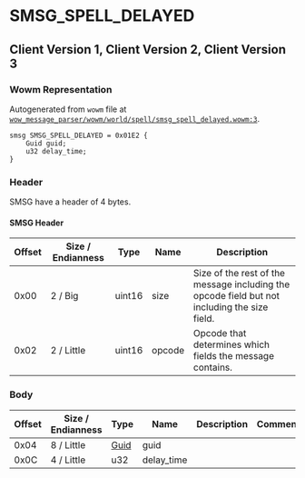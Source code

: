 # SMSG_SPELL_DELAYED

## Client Version 1, Client Version 2, Client Version 3

### Wowm Representation

Autogenerated from `wowm` file at [`wow_message_parser/wowm/world/spell/smsg_spell_delayed.wowm:3`](https://github.com/gtker/wow_messages/tree/main/wow_message_parser/wowm/world/spell/smsg_spell_delayed.wowm#L3).
```rust,ignore
smsg SMSG_SPELL_DELAYED = 0x01E2 {
    Guid guid;
    u32 delay_time;
}
```
### Header

SMSG have a header of 4 bytes.

#### SMSG Header

| Offset | Size / Endianness | Type   | Name   | Description |
| ------ | ----------------- | ------ | ------ | ----------- |
| 0x00   | 2 / Big           | uint16 | size   | Size of the rest of the message including the opcode field but not including the size field.|
| 0x02   | 2 / Little        | uint16 | opcode | Opcode that determines which fields the message contains.|

### Body

| Offset | Size / Endianness | Type | Name | Description | Comment |
| ------ | ----------------- | ---- | ---- | ----------- | ------- |
| 0x04 | 8 / Little | [Guid](../types/packed-guid.md) | guid |  |  |
| 0x0C | 4 / Little | u32 | delay_time |  |  |

